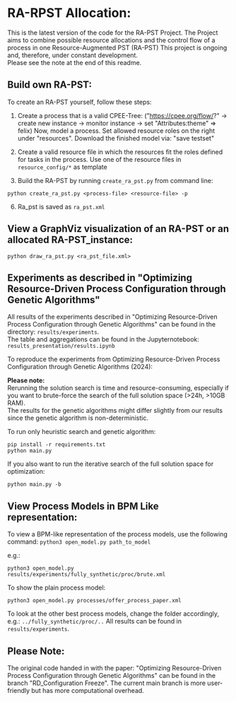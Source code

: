 # RA-RPST Allocation:

This is the latest version of the code for the RA-PST Project. 
The Project aims to combine possible resource allocations and the control flow of a process in one Resource-Augmented PST (RA-PST)
This project is ongoing and, therefore, under constant development. <br>
Please see the note at the end of this readme.

## Build own RA-PST:
To create an RA-PST yourself, follow these steps: 

1. Create a process that is a valid CPEE-Tree:
("https://cpee.org/flow/?" -> create new instance -> monitor instance -> set "Attributes:theme" => felix)
Now, model a process. Set allowed resource roles on the right under "resources".
Download the finished model via: "save testset"

2. Create a valid resource file in which the resources fit the roles defined for tasks in the process.
Use one of the resource files in ```resource_config/*``` as template

3. Build the RA-PST by running ```create_ra_pst.py``` from command line: 
```
python create_ra_pst.py <process-file> <resource-file> -p
```

6. Ra_pst is saved as ```ra_pst.xml```

## View a GraphViz visualization of an RA-PST or an allocated RA-PST_instance: 

```
python draw_ra_pst.py <ra_pst_file.xml>
```

## Experiments as described in "Optimizing Resource-Driven Process Configuration through Genetic Algorithms"

All results of the experiments described in "Optimizing Resource-Driven Process Configuration through Genetic Algorithms" can be found in the directory: `results/experiments`. <br>
The table and aggregations can be found in the Jupyternotebook: `results_presentation/results.ipynb`

To reproduce the experiments from Optimizing Resource-Driven Process Configuration through Genetic Algorithms (2024):

**Please note:** <br> Rerunning the solution search is time and resource-consuming, especially if you want to brute-force the search of the full solution space (>24h, >10GB RAM). <br>
The results for the genetic algorithms might differ slightly from our results since the genetic algorithm is non-deterministic.

To run only heuristic search and genetic algorithm:
```
pip install -r requirements.txt
python main.py
```

If you also want to run the iterative search of the full solution space for optimization:
```
python main.py -b
```
## View Process Models in BPM Like representation: 
To view a BPM-like representation of the process models, use the following command:
`python3 open_model.py path_to_model`

e.g.:
```
python3 open_model.py results/experiments/fully_synthetic/proc/brute.xml
```
To show the plain process model: 
```
python3 open_model.py processes/offer_process_paper.xml
```
To look at the other best process models, change the folder accordingly, e.g.:
`../fully_synthetic/proc/..`
All results can be found in `results/experiments`.


## Please Note:
The original code handed in with the paper: "Optimizing Resource-Driven Process Configuration through Genetic Algorithms" can be found in the branch "RD_Configuration Freeze". 
The current main branch is more user-friendly but has more computational overhead.

